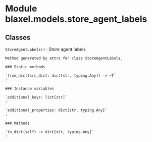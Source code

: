 Module blaxel.models.store_agent_labels
=======================================

Classes
-------

`StoreAgentLabels()`
:   Store agent labels
    
    Method generated by attrs for class StoreAgentLabels.

    ### Static methods

    `from_dict(src_dict: dict[str, typing.Any]) ‑> ~T`
    :

    ### Instance variables

    `additional_keys: list[str]`
    :

    `additional_properties: dict[str, typing.Any]`
    :

    ### Methods

    `to_dict(self) ‑> dict[str, typing.Any]`
    :